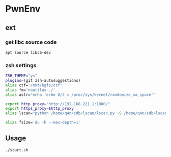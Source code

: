 # PwnEnv

## ext

### get libc source code 

`apt source libc6-dev`

### zsh settings

```bash
ZSH_THEME="ys"
plugins=(git zsh-autosuggestions)
alias ctf='/mnt/hgfs/ctf'
alias fm='nautilus ./'
alias aslr="echo 'echo 0/2 > /proc/sys/kernel/randomize_va_space'"

export http_proxy="http://192.168.221.1:1080/"
export https_proxy=$http_proxy
alias lscan="python /home/q4n/sdb/lscan/lscan.py -S /home/q4n/sdb/lscan/amd64/sig -f $1"

alias fsize='du -h --max-depth=1'
```

## Usage

```bash
./start.sh
```

